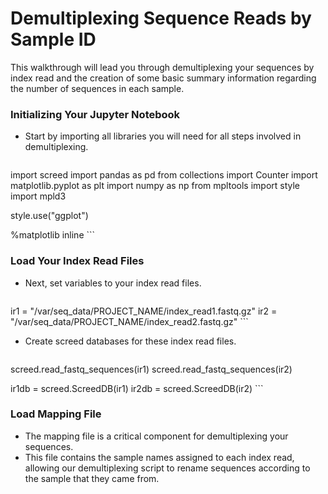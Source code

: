 # Demultiplexing Sequence Reads by Sample ID

This walkthrough will lead you through demultiplexing your sequences by index read and the creation of some basic summary information regarding the number of sequences in each sample.

### Initializing Your Jupyter Notebook
* Start by importing all libraries you will need for all steps involved in demultiplexing.

    ```python
import screed
import pandas as pd
from collections import Counter
import matplotlib.pyplot as plt
import numpy as np
from mpltools import style
import mpld3

style.use("ggplot")

%matplotlib inline
    ```

### Load Your Index Read Files
* Next, set variables to your index read files.

    ```python
ir1 = "/var/seq_data/PROJECT_NAME/index_read1.fastq.gz"
ir2 = "/var/seq_data/PROJECT_NAME/index_read2.fastq.gz"
    ```

* Create screed databases for these index read files.

    ```python
screed.read_fastq_sequences(ir1)
screed.read_fastq_sequences(ir2)

ir1db = screed.ScreedDB(ir1)
ir2db = screed.ScreedDB(ir2)
    ```

### Load Mapping File
* The mapping file is a critical component for demultiplexing your sequences.
* This file contains the sample names assigned to each index read, allowing our demultiplexing script to rename sequences according to the sample that they came from.






